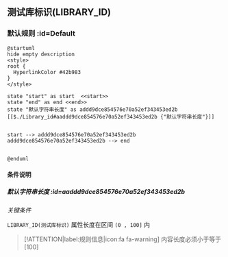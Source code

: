 ## 测试库标识(LIBRARY_ID) <!-- {docsify-ignore-all} -->

   

### 默认规则 :id=Default

```plantuml
@startuml
hide empty description
<style>
root {
  HyperlinkColor #42b983
}
</style>

state "start" as start  <<start>>
state "end" as end <<end>>
state "默认字符串长度" as addd9dce854576e70a52ef343453ed2b [[$./Library_id#aaddd9dce854576e70a52ef343453ed2b {"默认字符串长度"}]]


start --> addd9dce854576e70a52ef343453ed2b 
addd9dce854576e70a52ef343453ed2b --> end 


@enduml
```

#### 条件说明

##### 默认字符串长度 :id=aaddd9dce854576e70a52ef343453ed2b


*关键条件*


`LIBRARY_ID(测试库标识)` 属性长度在区间 `(0 , 100]` 内

> [!ATTENTION|label:规则信息|icon:fa fa-warning]
> 内容长度必须小于等于[100]







